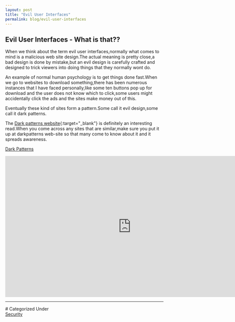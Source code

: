 ```yaml
---
layout: post
title: "Evil User Interfaces"
permalink: blog/evil-user-interfaces
---
```


## Evil User Interfaces - What is that??

When we think about the term evil user interfaces,normally what comes to mind is a malicious web site design.The actual meaning is pretty close,a bad design is done by mistake,but an evil design is carefully crafted and designed to trick viewers into doing things that they normally wont do.

An example of normal human psychology is to get things done fast.When we go to websites to download something,there has been numerous instances that I have faced personally,like some ten buttons pop up for download and the user does not know which to click,some users might accidentally click the ads and the sites make money out of this.

Eventually these kind of sites form a pattern.Some call it evil design,some call it dark patterns.

The [Dark patterns website](http://darkpatterns.org/){:target="_blank"} is definitely an interesting read.When you come across any sites that are similar,make sure you put it up at darkpatterns web-site so that many come to know about it and it spreads awareness.

<!--break-->

<u>Dark Patterns</u>

<div class="row">
<div class="col-lg-6">
<div class="video-container">
	<iframe src="https://www.youtube.com/embed/1KVyFio8gw4" width="800" height="450" frameborder="0" allowfullscreen></iframe>
</div>
</div>
</div>


<hr>
# Categorized Under
<br>
<i class="fa fa-folder-o"></i><a id="category" href="/blog-list?item-2" onClick="nav()">Security</a>
